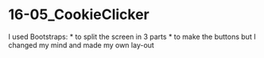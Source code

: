 # 16-05_CookieClicker

I used Bootstraps:  * to split the screen in 3 parts
                    * to make the buttons
but I changed my mind and made my own lay-out

